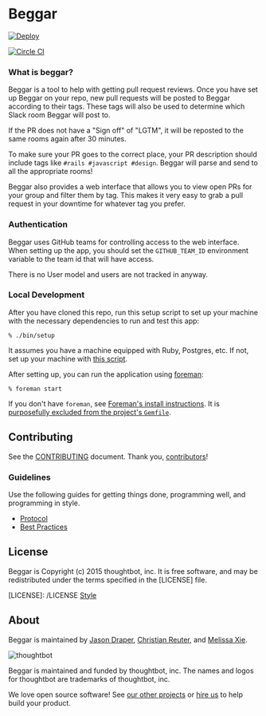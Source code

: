 # Beggar

[![Deploy](https://www.herokucdn.com/deploy/button.svg)](https://heroku.com/deploy)

[![Circle
CI](https://circleci.com/gh/thoughtbot/beggar.svg?style=svg&circle-token=07d9bd80401d852967891e169b8ef64ef36e649f)](https://circleci.com/gh/thoughtbot/beggar)

### What is beggar?

Beggar is a tool to help with getting pull request reviews. Once you have set up
Beggar on your repo, new pull requests will be posted to Beggar according to
their tags. These tags will also be used to determine which Slack room Beggar
will post to.

If the PR does not have a "Sign off" of "LGTM", it will be reposted to the same
rooms again after 30 minutes.

To make sure your PR goes to the correct place, your PR description should
include tags like `#rails #javascript #design`. Beggar will parse and send to
all the appropriate rooms!

Beggar also provides a web interface that allows you to view open PRs for your
group and filter them by tag. This makes it very easy to grab a pull request in
your downtime for whatever tag you prefer.

### Authentication

Beggar uses GitHub teams for controlling access to the web interface. When
setting up the app, you should set the `GITHUB_TEAM_ID` environment variable to
the team id that will have access.

There is no User model and users are not tracked in anyway.

### Local Development

After you have cloned this repo, run this setup script to set up your machine
with the necessary dependencies to run and test this app:

    % ./bin/setup

It assumes you have a machine equipped with Ruby, Postgres, etc. If not, set up
your machine with [this script].

[this script]: https://github.com/thoughtbot/laptop

After setting up, you can run the application using [foreman]:

    % foreman start

If you don't have `foreman`, see [Foreman's install instructions][foreman]. It
is [purposefully excluded from the project's `Gemfile`][exclude].

[foreman]: https://github.com/ddollar/foreman
[exclude]: https://github.com/ddollar/foreman/pull/437#issuecomment-41110407

## Contributing

See the [CONTRIBUTING] document.
Thank you, [contributors]!

  [CONTRIBUTING]: CONTRIBUTING.md
  [contributors]: https://github.com/thoughtbot/beggar/graphs/contributors


### Guidelines

Use the following guides for getting things done, programming well, and
programming in style.

* [Protocol](http://github.com/thoughtbot/guides/blob/master/protocol)
* [Best Practices](http://github.com/thoughtbot/guides/blob/master/best-practices)

## License

Beggar is Copyright (c) 2015 thoughtbot, inc.
It is free software, and may be redistributed
under the terms specified in the [LICENSE] file.

  [LICENSE]: /LICENSE [Style](http://github.com/thoughtbot/guides/blob/master/style)

## About

Beggar is maintained by [Jason Draper], [Christian Reuter], and [Melissa Xie].

  [Jason Draper]: http://github.com/drapergeek
  [Christian Reuter]: http://github.com/creuter
  [Melissa Xie]: https://github.com/mxie

![thoughtbot](https://thoughtbot.com/logo.png)

Beggar is maintained and funded by thoughtbot, inc.
The names and logos for thoughtbot are trademarks of thoughtbot, inc.

We love open source software!
See [our other projects][community]
or [hire us][hire] to help build your product.

  [community]: https://thoughtbot.com/community?utm_source=github
  [hire]: https://thoughtbot.com/hire-us?utm_source=github
